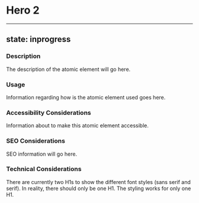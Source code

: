# Hero 2

---
state: inprogress
---

### Description
The description of the atomic element will go here.

### Usage
Information regarding how is the atomic element used goes here.

### Accessibility Considerations
Information about to make this atomic element accessible.

### SEO Considerations
SEO information will go here.

### Technical Considerations
There are currently two H1s to show the different font styles (sans serif and serif). In reality, there should only be one H1. The styling works for only one H1.
